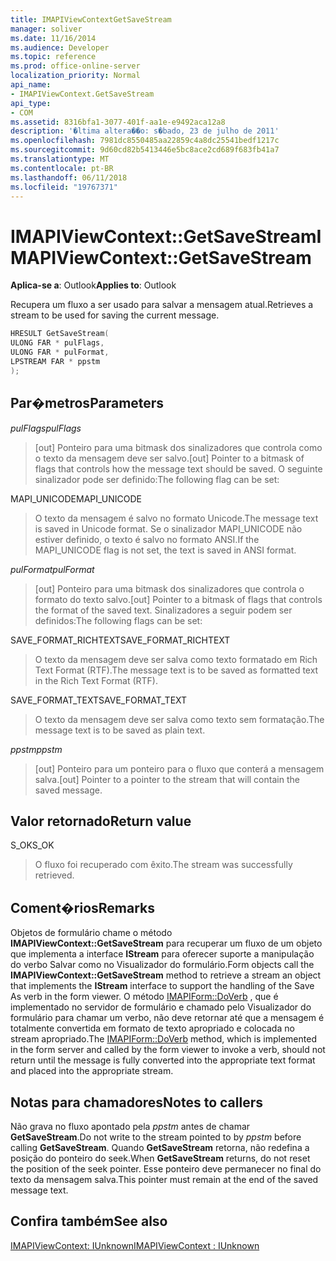 ```yaml
---
title: IMAPIViewContextGetSaveStream
manager: soliver
ms.date: 11/16/2014
ms.audience: Developer
ms.topic: reference
ms.prod: office-online-server
localization_priority: Normal
api_name:
- IMAPIViewContext.GetSaveStream
api_type:
- COM
ms.assetid: 8316bfa1-3077-401f-aa1e-e9492aca12a8
description: '�ltima altera��o: s�bado, 23 de julho de 2011'
ms.openlocfilehash: 7981dc8550485aa22859c4a8dc25541bedf1217c
ms.sourcegitcommit: 9d60cd82b5413446e5bc8ace2cd689f683fb41a7
ms.translationtype: MT
ms.contentlocale: pt-BR
ms.lasthandoff: 06/11/2018
ms.locfileid: "19767371"
---
```

# <a name="imapiviewcontextgetsavestream"></a><span data-ttu-id="f0dba-103">IMAPIViewContext::GetSaveStream</span><span class="sxs-lookup"><span data-stu-id="f0dba-103">IMAPIViewContext::GetSaveStream</span></span>

  
  
<span data-ttu-id="f0dba-104">**Aplica-se a**: Outlook</span><span class="sxs-lookup"><span data-stu-id="f0dba-104">**Applies to**: Outlook</span></span> 
  
<span data-ttu-id="f0dba-105">Recupera um fluxo a ser usado para salvar a mensagem atual.</span><span class="sxs-lookup"><span data-stu-id="f0dba-105">Retrieves a stream to be used for saving the current message.</span></span>
  
```cpp
HRESULT GetSaveStream(
ULONG FAR * pulFlags,
ULONG FAR * pulFormat,
LPSTREAM FAR * ppstm
);
```

## <a name="parameters"></a><span data-ttu-id="f0dba-106">Par�metros</span><span class="sxs-lookup"><span data-stu-id="f0dba-106">Parameters</span></span>

 <span data-ttu-id="f0dba-107">_pulFlags_</span><span class="sxs-lookup"><span data-stu-id="f0dba-107">_pulFlags_</span></span>
  
> <span data-ttu-id="f0dba-108">[out] Ponteiro para uma bitmask dos sinalizadores que controla como o texto da mensagem deve ser salvo.</span><span class="sxs-lookup"><span data-stu-id="f0dba-108">[out] Pointer to a bitmask of flags that controls how the message text should be saved.</span></span> <span data-ttu-id="f0dba-109">O seguinte sinalizador pode ser definido:</span><span class="sxs-lookup"><span data-stu-id="f0dba-109">The following flag can be set:</span></span>
    
<span data-ttu-id="f0dba-110">MAPI_UNICODE</span><span class="sxs-lookup"><span data-stu-id="f0dba-110">MAPI_UNICODE</span></span> 
  
> <span data-ttu-id="f0dba-111">O texto da mensagem é salvo no formato Unicode.</span><span class="sxs-lookup"><span data-stu-id="f0dba-111">The message text is saved in Unicode format.</span></span> <span data-ttu-id="f0dba-112">Se o sinalizador MAPI_UNICODE não estiver definido, o texto é salvo no formato ANSI.</span><span class="sxs-lookup"><span data-stu-id="f0dba-112">If the MAPI_UNICODE flag is not set, the text is saved in ANSI format.</span></span>
    
 <span data-ttu-id="f0dba-113">_pulFormat_</span><span class="sxs-lookup"><span data-stu-id="f0dba-113">_pulFormat_</span></span>
  
> <span data-ttu-id="f0dba-114">[out] Ponteiro para uma bitmask dos sinalizadores que controla o formato do texto salvo.</span><span class="sxs-lookup"><span data-stu-id="f0dba-114">[out] Pointer to a bitmask of flags that controls the format of the saved text.</span></span> <span data-ttu-id="f0dba-115">Sinalizadores a seguir podem ser definidos:</span><span class="sxs-lookup"><span data-stu-id="f0dba-115">The following flags can be set:</span></span>
    
<span data-ttu-id="f0dba-116">SAVE_FORMAT_RICHTEXT</span><span class="sxs-lookup"><span data-stu-id="f0dba-116">SAVE_FORMAT_RICHTEXT</span></span> 
  
> <span data-ttu-id="f0dba-117">O texto da mensagem deve ser salva como texto formatado em Rich Text Format (RTF).</span><span class="sxs-lookup"><span data-stu-id="f0dba-117">The message text is to be saved as formatted text in the Rich Text Format (RTF).</span></span> 
    
<span data-ttu-id="f0dba-118">SAVE_FORMAT_TEXT</span><span class="sxs-lookup"><span data-stu-id="f0dba-118">SAVE_FORMAT_TEXT</span></span> 
  
> <span data-ttu-id="f0dba-119">O texto da mensagem deve ser salva como texto sem formatação.</span><span class="sxs-lookup"><span data-stu-id="f0dba-119">The message text is to be saved as plain text.</span></span> 
    
 <span data-ttu-id="f0dba-120">_ppstm_</span><span class="sxs-lookup"><span data-stu-id="f0dba-120">_ppstm_</span></span>
  
> <span data-ttu-id="f0dba-121">[out] Ponteiro para um ponteiro para o fluxo que conterá a mensagem salva.</span><span class="sxs-lookup"><span data-stu-id="f0dba-121">[out] Pointer to a pointer to the stream that will contain the saved message.</span></span>
    
## <a name="return-value"></a><span data-ttu-id="f0dba-122">Valor retornado</span><span class="sxs-lookup"><span data-stu-id="f0dba-122">Return value</span></span>

<span data-ttu-id="f0dba-123">S_OK</span><span class="sxs-lookup"><span data-stu-id="f0dba-123">S_OK</span></span> 
  
> <span data-ttu-id="f0dba-124">O fluxo foi recuperado com êxito.</span><span class="sxs-lookup"><span data-stu-id="f0dba-124">The stream was successfully retrieved.</span></span>
    
## <a name="remarks"></a><span data-ttu-id="f0dba-125">Coment�rios</span><span class="sxs-lookup"><span data-stu-id="f0dba-125">Remarks</span></span>

<span data-ttu-id="f0dba-126">Objetos de formulário chame o método **IMAPIViewContext::GetSaveStream** para recuperar um fluxo de um objeto que implementa a interface **IStream** para oferecer suporte a manipulação do verbo Salvar como no Visualizador do formulário.</span><span class="sxs-lookup"><span data-stu-id="f0dba-126">Form objects call the **IMAPIViewContext::GetSaveStream** method to retrieve a stream an object that implements the **IStream** interface to support the handling of the Save As verb in the form viewer.</span></span> <span data-ttu-id="f0dba-127">O método [IMAPIForm::DoVerb](imapiform-doverb.md) , que é implementado no servidor de formulário e chamado pelo Visualizador do formulário para chamar um verbo, não deve retornar até que a mensagem é totalmente convertida em formato de texto apropriado e colocada no stream apropriado.</span><span class="sxs-lookup"><span data-stu-id="f0dba-127">The [IMAPIForm::DoVerb](imapiform-doverb.md) method, which is implemented in the form server and called by the form viewer to invoke a verb, should not return until the message is fully converted into the appropriate text format and placed into the appropriate stream.</span></span> 
  
## <a name="notes-to-callers"></a><span data-ttu-id="f0dba-128">Notas para chamadores</span><span class="sxs-lookup"><span data-stu-id="f0dba-128">Notes to callers</span></span>

<span data-ttu-id="f0dba-129">Não grava no fluxo apontado pela _ppstm_ antes de chamar **GetSaveStream**.</span><span class="sxs-lookup"><span data-stu-id="f0dba-129">Do not write to the stream pointed to by  _ppstm_ before calling **GetSaveStream**.</span></span> <span data-ttu-id="f0dba-130">Quando **GetSaveStream** retorna, não redefina a posição do ponteiro do seek.</span><span class="sxs-lookup"><span data-stu-id="f0dba-130">When **GetSaveStream** returns, do not reset the position of the seek pointer.</span></span> <span data-ttu-id="f0dba-131">Esse ponteiro deve permanecer no final do texto da mensagem salva.</span><span class="sxs-lookup"><span data-stu-id="f0dba-131">This pointer must remain at the end of the saved message text.</span></span> 
  
## <a name="see-also"></a><span data-ttu-id="f0dba-132">Confira também</span><span class="sxs-lookup"><span data-stu-id="f0dba-132">See also</span></span>



[<span data-ttu-id="f0dba-133">IMAPIViewContext: IUnknown</span><span class="sxs-lookup"><span data-stu-id="f0dba-133">IMAPIViewContext : IUnknown</span></span>](imapiviewcontextiunknown.md)

